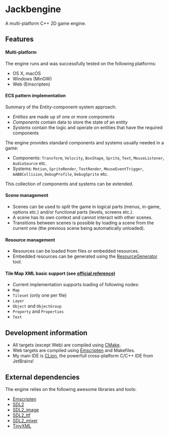# Jackbengine
A multi-platform C++ 2D game engine.

## Features

#### Multi-platform
The engine runs and was successfully tested on the following platforms:
- OS X, macOS
- Windows (MinGW)
- Web (Emscripten)

#### ECS pattern implementation
Summary of the Entity-component-system approach:
- _Entities_ are made up of one or more components
- _Components_ contain data to store the state of an entity
- _Systems_ contain the logic and operate on entities that have the required components

The engine provides standard components and systems usually needed in a game:
* Components: `Transform`, `Velocity`, `BoxShape`, `Sprite`, `Text`, `MouseListener`, `AudioSource` etc.
* Systems: `Motion`, `SpriteRender`, `TextRender`, `MouseEventTrigger`, `AABBCollision`, `DebugProfile`, `DebugSprite` etc.

This collection of components and systems can be extended.

#### Scene management
- Scenes can be used to split the game in logical parts (menus, in-game, options etc.) and/or functional parts (levels, screens etc.).
- A scene has its own context and cannot interact with other scenes.
- Transitions between scenes is possible by loading a scene from the current one (the previous scene being automatically unloaded).

#### Resource management
- Resources can be loaded from files or embedded resources.
- Embedded resources can be generated using the [ResourceGenerator](https://github.com/Jackbenfu/ResourceGenerator) tool.

#### Tile Map XML basic support (see [official reference](http://doc.mapeditor.org/reference/tmx-map-format/))
* Current implementation supports loading of following nodes:
 * `Map`
 * `Tileset` (only one per file)
 * `Layer`
 * `Object` and `ObjectGroup`
 * `Property` and `Properties`
 * `Text`
 
## Development information
- All targets (except Web) are compiled using [CMake](https://cmake.org/).
- Web targets are compiled using [Emscripten](http://emscripten.org/) and Makefiles.
- My main IDE is [CLion](https://www.jetbrains.com/clion/), the powerfull cross-platform C/C++ IDE from JetBrains!

## External dependencies
The engine relies on the following awesome libraries and tools:
- [Emscripten](http://emscripten.org/)
- [SDL2](https://www.libsdl.org/)
- [SDL2_image](https://www.libsdl.org/projects/SDL_image/)
- [SDL2_ttf](https://www.libsdl.org/projects/SDL_ttf/)
- [SDL2_mixer](https://www.libsdl.org/projects/SDL_mixer/)
- [TinyXML](https://sourceforge.net/projects/tinyxml/)
